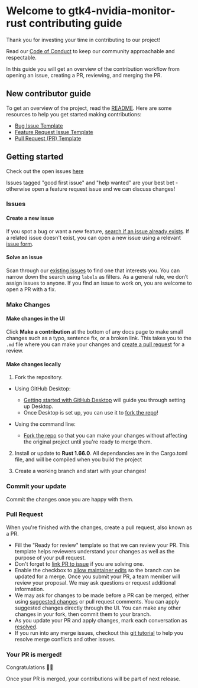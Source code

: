 <!--
SPDX-FileCopyrightText: 2024 Deren Vural
SPDX-License-Identifier: GPL-3.0-or-later
-->
# Welcome to gtk4-nvidia-monitor-rust contributing guide

Thank you for investing your time in contributing to our project!

Read our [Code of Conduct](CODE_OF_CONDUCT.md) to keep our community approachable and respectable.

In this guide you will get an overview of the contribution workflow from opening an issue, creating a PR, reviewing, and merging the PR.

## New contributor guide

To get an overview of the project, read the [README](README.md). Here are some resources to help you get started making contributions:

- [Bug Issue Template](https://github.com/derenv/gtk4-nvidia-monitor-rust/issues/new?assignees=&labels=&template=bug_report.md&title=)
- [Feature Request Issue Template](https://github.com/derenv/gtk4-nvidia-monitor-rust/issues/new?assignees=&labels=&template=feature_request.md&title=)
- [Pull Request (PR) Template]()

## Getting started

Check out the open issues [here](https://github.com/derenv/gtk4-nvidia-monitor-rust/issues)

Issues tagged "good first issue" and "help wanted" are your best bet - otherwise open a feature request issue and we can discuss changes!

### Issues

#### Create a new issue

If you spot a bug or want a new feature, [search if an issue already exists](https://github.com/derenv/gtk4-nvidia-monitor-rust/issues). If a related issue doesn't exist, you can open a new issue using a relevant [issue form](https://github.com/derenv/gtk4-nvidia-monitor-rust/issues/new/choose).

#### Solve an issue

Scan through our [existing issues](https://github.com/derenv/gtk4-nvidia-monitor-rust/issues) to find one that interests you. You can narrow down the search using `labels` as filters. As a general rule, we don’t assign issues to anyone. If you find an issue to work on, you are welcome to open a PR with a fix.

### Make Changes

#### Make changes in the UI

Click **Make a contribution** at the bottom of any docs page to make small changes such as a typo, sentence fix, or a broken link. This takes you to the `.md` file where you can make your changes and [create a pull request](#pull-request) for a review.

#### Make changes locally

1. Fork the repository.
- Using GitHub Desktop:
  - [Getting started with GitHub Desktop](https://docs.github.com/en/desktop/installing-and-configuring-github-desktop/getting-started-with-github-desktop) will guide you through setting up Desktop.
  - Once Desktop is set up, you can use it to [fork the repo](https://docs.github.com/en/desktop/contributing-and-collaborating-using-github-desktop/cloning-and-forking-repositories-from-github-desktop)!

- Using the command line:
  - [Fork the repo](https://docs.github.com/en/github/getting-started-with-github/fork-a-repo#fork-an-example-repository) so that you can make your changes without affecting the original project until you're ready to merge them.

2. Install or update to **Rust 1.66.0**. All dependancies are in the Cargo.toml file, and will be compiled when you build the project

3. Create a working branch and start with your changes!

### Commit your update

Commit the changes once you are happy with them.

### Pull Request

When you're finished with the changes, create a pull request, also known as a PR.
- Fill the "Ready for review" template so that we can review your PR. This template helps reviewers understand your changes as well as the purpose of your pull request.
- Don't forget to [link PR to issue](https://docs.github.com/en/issues/tracking-your-work-with-issues/linking-a-pull-request-to-an-issue) if you are solving one.
- Enable the checkbox to [allow maintainer edits](https://docs.github.com/en/github/collaborating-with-issues-and-pull-requests/allowing-changes-to-a-pull-request-branch-created-from-a-fork) so the branch can be updated for a merge.
Once you submit your PR, a team member will review your proposal. We may ask questions or request additional information.
- We may ask for changes to be made before a PR can be merged, either using [suggested changes](https://docs.github.com/en/github/collaborating-with-issues-and-pull-requests/incorporating-feedback-in-your-pull-request) or pull request comments. You can apply suggested changes directly through the UI. You can make any other changes in your fork, then commit them to your branch.
- As you update your PR and apply changes, mark each conversation as [resolved](https://docs.github.com/en/github/collaborating-with-issues-and-pull-requests/commenting-on-a-pull-request#resolving-conversations).
- If you run into any merge issues, checkout this [git tutorial](https://github.com/skills/resolve-merge-conflicts) to help you resolve merge conflicts and other issues.

### Your PR is merged!

Congratulations :tada::tada:

Once your PR is merged, your contributions will be part of next release.
